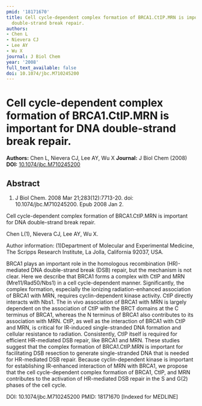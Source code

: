 ```yaml
---
pmid: '18171670'
title: Cell cycle-dependent complex formation of BRCA1.CtIP.MRN is important for DNA
  double-strand break repair.
authors:
- Chen L
- Nievera CJ
- Lee AY
- Wu X
journal: J Biol Chem
year: '2008'
full_text_available: false
doi: 10.1074/jbc.M710245200
---
```


# Cell cycle-dependent complex formation of BRCA1.CtIP.MRN is important for DNA double-strand break repair.
**Authors:** Chen L, Nievera CJ, Lee AY, Wu X
**Journal:** J Biol Chem (2008)
**DOI:** [10.1074/jbc.M710245200](https://doi.org/10.1074/jbc.M710245200)

## Abstract

1. J Biol Chem. 2008 Mar 21;283(12):7713-20. doi: 10.1074/jbc.M710245200. Epub
2008  Jan 2.

Cell cycle-dependent complex formation of BRCA1.CtIP.MRN is important for DNA 
double-strand break repair.

Chen L(1), Nievera CJ, Lee AY, Wu X.

Author information:
(1)Department of Molecular and Experimental Medicine, The Scripps Research 
Institute, La Jolla, California 92037, USA.

BRCA1 plays an important role in the homologous recombination (HR)-mediated DNA 
double-strand break (DSB) repair, but the mechanism is not clear. Here we 
describe that BRCA1 forms a complex with CtIP and MRN (Mre11/Rad50/Nbs1) in a 
cell cycle-dependent manner. Significantly, the complex formation, especially 
the ionizing radiation-enhanced association of BRCA1 with MRN, requires 
cyclin-dependent kinase activity. CtIP directly interacts with Nbs1. The in vivo 
association of BRCA1 with MRN is largely dependent on the association of CtIP 
with the BRCT domains at the C terminus of BRCA1, whereas the N terminus of 
BRCA1 also contributes to its association with MRN. CtIP, as well as the 
interaction of BRCA1 with CtIP and MRN, is critical for IR-induced 
single-stranded DNA formation and cellular resistance to radiation. 
Consistently, CtIP itself is required for efficient HR-mediated DSB repair, like 
BRCA1 and MRN. These studies suggest that the complex formation of 
BRCA1.CtIP.MRN is important for facilitating DSB resection to generate 
single-stranded DNA that is needed for HR-mediated DSB repair. Because 
cyclin-dependent kinase is important for establishing IR-enhanced interaction of 
MRN with BRCA1, we propose that the cell cycle-dependent complex formation of 
BRCA1, CtIP, and MRN contributes to the activation of HR-mediated DSB repair in 
the S and G(2) phases of the cell cycle.

DOI: 10.1074/jbc.M710245200
PMID: 18171670 [Indexed for MEDLINE]
